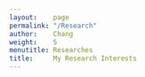 ```yaml
---
layout:    page
permalink: "/Research"
author:    Chang
weight:    5
menutitle: Researches
title:     My Research Interests
---
```


